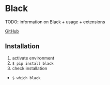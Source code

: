 # Black

TODO: information on Black + usage + extensions

[GitHub](https://github.com/ambv/black)

## Installation
1. activate environment
1. `$ pip install black`
1. check installation
 - `$ which black`